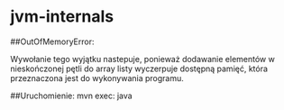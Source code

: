 # jvm-internals

##OutOfMemoryError: 

Wywołanie tego wyjątku nastepuje, ponieważ dodawanie elementów w nieskończonej pętli do array listy wyczerpuje dostępną pamięć, która przeznaczona jest do wykonywania programu. 


##Uruchomienie:
mvn exec: java

